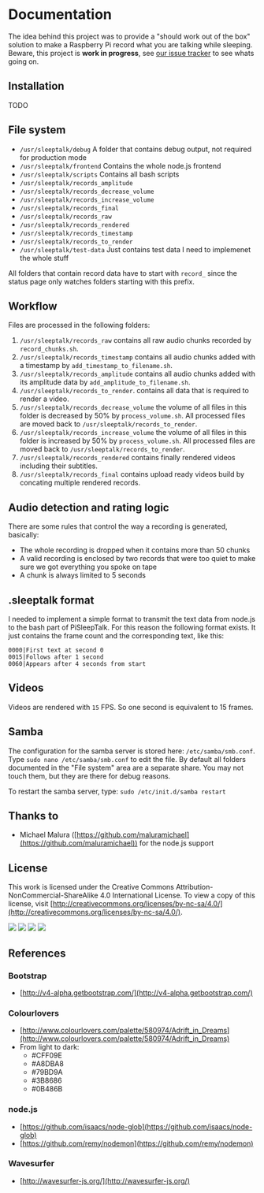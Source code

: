 # Documentation

The idea behind this project was to provide a "should work out of the box" solution to make a Raspberry Pi record what you are talking while sleeping.
Beware, this project is **work in progress**, see [our issue tracker](https://github.com/blaues0cke/PiSleepTalk/issues) to see whats going on.


## Installation

TODO

## File system

* `/usr/sleeptalk/debug` A folder that contains debug output, not required for production mode
* `/usr/sleeptalk/frontend` Contains the whole node.js frontend
* `/usr/sleeptalk/scripts` Contains all bash scripts
* `/usr/sleeptalk/records_amplitude`
* `/usr/sleeptalk/records_decrease_volume`
* `/usr/sleeptalk/records_increase_volume`
* `/usr/sleeptalk/records_final`
* `/usr/sleeptalk/records_raw`
* `/usr/sleeptalk/records_rendered`
* `/usr/sleeptalk/records_timestamp`
* `/usr/sleeptalk/records_to_render`
* `/usr/sleeptalk/test-data` Just contains test data I need to implemenet the whole stuff

All folders that contain record data have to start with `record_` since the status page only watches folders starting with this prefix.

## Workflow

Files are processed in the following folders:
 
1. `/usr/sleeptalk/records_raw` contains all raw audio chunks recorded by `record_chunks.sh`.
2. `/usr/sleeptalk/records_timestamp` contains all audio chunks added with a timestamp by `add_timestamp_to_filename.sh`.
3. `/usr/sleeptalk/records_amplitude` contains all audio chunks added with its amplitude data by `add_amplitude_to_filename.sh`.
4. `/usr/sleeptalk/records_to_render`. contains all data that is required to render a video.
5. `/usr/sleeptalk/records_decrease_volume` the volume of all files in this folder is decreased by 50% by `process_volume.sh`. All processed files are moved back to `/usr/sleeptalk/records_to_render`.
6. `/usr/sleeptalk/records_increase_volume` the volume of all files in this folder is increased by 50% by `process_volume.sh`. All processed files are moved back to `/usr/sleeptalk/records_to_render`.
7. `/usr/sleeptalk/records_rendered` contains finally rendered videos including their subtitles.
8. `/usr/sleeptalk/records_final` contains upload ready videos build by concating multiple rendered records.

## Audio detection and rating logic

There are some rules that control the way a recording is generated, basically:

* The whole recording is dropped when it contains more than 50 chunks
* A valid recording is enclosed by two records that were too quiet to make sure we got everything you spoke on tape
* A chunk is always limited to 5 seconds

## .sleeptalk format

I needed to implement a simple format to transmit the text data from node.js to the bash part of PiSleepTalk.
For this reason the following format exists. It just contains the frame count and the corresponding text, like this:

	0000|First text at second 0
	0015|Follows after 1 second
	0060|Appears after 4 seconds from start

## Videos

Videos are rendered with `15` FPS. So one second is equivalent to 15 frames.

## Samba

The configuration for the samba server is stored here: `/etc/samba/smb.conf`. Type `sudo nano /etc/samba/smb.conf` to edit the file.
By default all folders documented in the "File system" area are a separate share. You may not touch them, but they are there for debug reasons.

To restart the samba server, type: `sudo /etc/init.d/samba restart`

## Thanks to

* Michael Malura ([https://github.com/maluramichael](https://github.com/maluramichael)) for the node.js support

## License

This work is licensed under the Creative Commons Attribution-NonCommercial-ShareAlike 4.0 International License. To view a copy of this license, visit [http://creativecommons.org/licenses/by-nc-sa/4.0/](http://creativecommons.org/licenses/by-nc-sa/4.0/).

![](http://creativecommons.org/wp-content/themes/creativecommons.org/images/chooser_cc.png)
![](http://creativecommons.org/wp-content/themes/creativecommons.org/images/chooser_by.png)
![](http://creativecommons.org/wp-content/themes/creativecommons.org/images/chooser_nc.png)
![](http://creativecommons.org/wp-content/themes/creativecommons.org/images/chooser_sa.png)

## References

### Bootstrap

* [http://v4-alpha.getbootstrap.com/](http://v4-alpha.getbootstrap.com/)

### Colourlovers

* [http://www.colourlovers.com/palette/580974/Adrift_in_Dreams](http://www.colourlovers.com/palette/580974/Adrift_in_Dreams)
* From light to dark:
  * #CFF09E
  * #A8DBA8
  * #79BD9A
  * #3B8686
  * #0B486B

### node.js

* [https://github.com/isaacs/node-glob](https://github.com/isaacs/node-glob)
* [https://github.com/remy/nodemon](https://github.com/remy/nodemon)

### Wavesurfer

* [http://wavesurfer-js.org/](http://wavesurfer-js.org/)